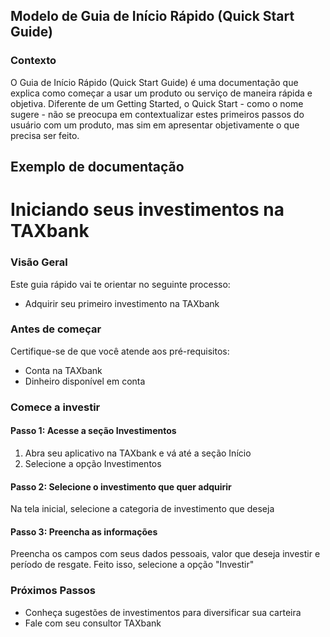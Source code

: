 ## Modelo de Guia de Início Rápido (Quick Start Guide)

### Contexto 
O Guia de Início Rápido (Quick Start Guide) é uma documentação que explica como começar a usar um produto ou serviço de maneira rápida  e objetiva. Diferente de um Getting Started, o Quick Start - como o nome sugere - não se preocupa em contextualizar estes primeiros passos do usuário com um produto, mas sim em apresentar objetivamente o que precisa ser feito. 

## Exemplo de documentação 

# Iniciando seus investimentos na TAXbank

### Visão Geral

Este guia rápido vai te orientar no seguinte processo:

* Adquirir seu primeiro investimento na TAXbank

### Antes de começar

Certifique-se de que você atende aos pré-requisitos:

* Conta na TAXbank
* Dinheiro disponível em conta

### Comece a investir

#### Passo 1: Acesse a seção Investimentos 

1. Abra seu aplicativo na TAXbank e vá até a seção Início
2. Selecione a opção Investimentos 

#### Passo 2: Selecione o investimento que quer adquirir 

Na tela inicial, selecione a categoria de investimento que deseja

#### Passo 3: Preencha as informações  

Preencha os campos com seus dados pessoais, valor que deseja investir e período de resgate. Feito isso, selecione a opção "Investir"


### Próximos Passos 
* Conheça sugestões de investimentos para diversificar sua carteira 
* Fale com seu consultor TAXbank
